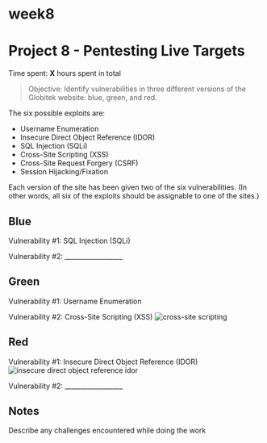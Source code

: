# week8
# Project 8 - Pentesting Live Targets

Time spent: **X** hours spent in total

> Objective: Identify vulnerabilities in three different versions of the Globitek website: blue, green, and red.

The six possible exploits are:
* Username Enumeration
* Insecure Direct Object Reference (IDOR)
* SQL Injection (SQLi)
* Cross-Site Scripting (XSS)
* Cross-Site Request Forgery (CSRF)
* Session Hijacking/Fixation

Each version of the site has been given two of the six vulnerabilities. (In other words, all six of the exploits should be assignable to one of the sites.)

## Blue

Vulnerability #1: SQL Injection (SQLi)


Vulnerability #2: __________________


## Green

Vulnerability #1: Username Enumeration

Vulnerability #2: Cross-Site Scripting (XSS)
![cross-site scripting](https://user-images.githubusercontent.com/21352483/32303485-3f3b1754-bf3f-11e7-8757-25eee70beea3.gif)


## Red

Vulnerability #1: Insecure Direct Object Reference (IDOR)
![insecure direct object reference idor](https://user-images.githubusercontent.com/21352483/32302633-067658a2-bf3a-11e7-9536-7de53e44db81.gif)

Vulnerability #2: __________________


## Notes

Describe any challenges encountered while doing the work
